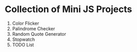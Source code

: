 <h1>Collection of Mini JS Projects</h1>
<ol>
  <li>Color Flicker</li>
  <li>Palindrome Checker</li>
  <li>Random Quote Generator</li>
  <li>Stopwatch</li>
  <li>TODO List</li>
</ol>
